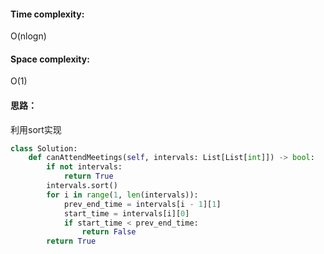 #### Time complexity:
O(nlogn)

#### Space complexity:
O(1)

#### 思路：
利用sort实现


```python
class Solution:
    def canAttendMeetings(self, intervals: List[List[int]]) -> bool:
        if not intervals:
            return True
        intervals.sort()
        for i in range(1, len(intervals)):
            prev_end_time = intervals[i - 1][1]
            start_time = intervals[i][0]
            if start_time < prev_end_time:
                return False
        return True
```